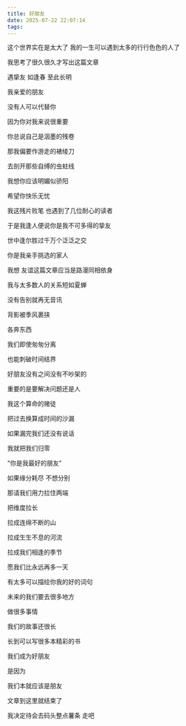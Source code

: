 ```yaml
---
title: 好朋友
date: 2025-07-22 22:07:14
tags:
---
```


这个世界实在是太大了 我的一生可以遇到太多的行行色色的人了

我思考了很久很久才写出这篇文章

遇挚友 如逢春 至此长明

我亲爱的朋友

没有人可以代替你

因为你对我来说很重要

你总说自己是洇墨的残卷

那我偏要作游走的裱绫刀

去剖开那些自缚的虫蛀线

我想你应该明媚似骄阳

希望你快乐无忧

我这残片败笔 也遇到了几位耐心的读者

于是我逢人便说你是我不可多得的挚友

世中逢尔胜过千万个泛泛之交

你是我亲手挑选的家人

我想 友谊这篇文章应当是路漫同相依身

我与太多数人的关系短如夏蝉

没有告别就再无音讯

背影被季风裹挟

各奔东西

我们即使匆匆分离

也能刺破时间结界

好朋友没有之间没有不吵架的

重要的是要解决问题还是人

我这个算命的赌徒

把过去换算成时间的沙漏

如果漏完我们还没有说话

我就把我们归零

"你是我最好的朋友"

如果缘分耗尽 不想分别

那请我们用力拉住两端

把维度拉长

拉成连绵不断的山

拉成生生不息的河流

拉成我们相逢的季节

愿我们比永远再多一天

有太多可以描绘你我的好的词句

未来的我们要去很多地方

做很多事情

我们的故事还很长

长到可以写很多本精彩的书

我们成为好朋友

是因为

我们本就应该是朋友

文章到这里就结束了

我决定待会去码头整点薯条 走吧
